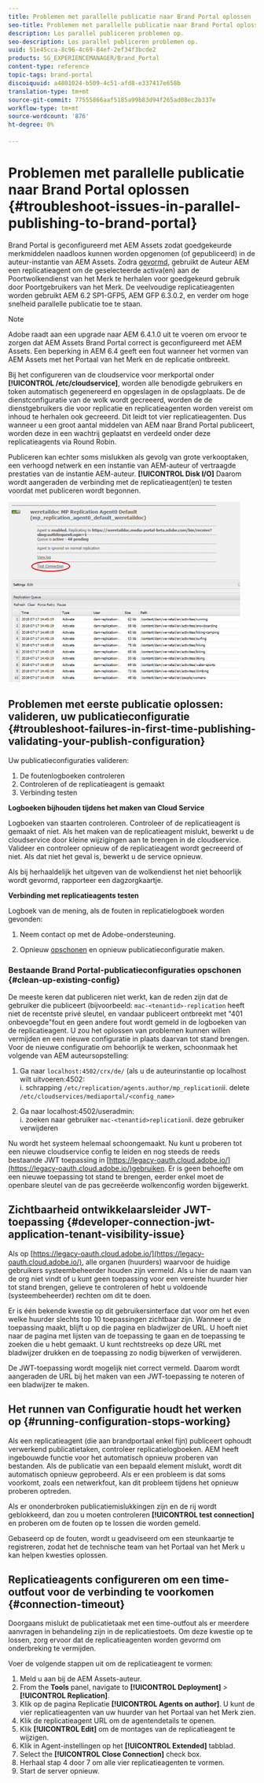 ```yaml
---
title: Problemen met parallelle publicatie naar Brand Portal oplossen
seo-title: Problemen met parallelle publicatie naar Brand Portal oplossen
description: Los parallel publiceren problemen op.
seo-description: Los parallel publiceren problemen op.
uuid: 51e45cca-8c96-4c69-84ef-2ef34f3bcde2
products: SG_EXPERIENCEMANAGER/Brand_Portal
content-type: reference
topic-tags: brand-portal
discoiquuid: a4801024-b509-4c51-afd8-e337417e658b
translation-type: tm+mt
source-git-commit: 77555866aaf5185a99b83d94f265ad08ec2b337e
workflow-type: tm+mt
source-wordcount: '876'
ht-degree: 0%

---
```



# Problemen met parallelle publicatie naar Brand Portal oplossen {#troubleshoot-issues-in-parallel-publishing-to-brand-portal}

Brand Portal is geconfigureerd met AEM Assets zodat goedgekeurde merkmiddelen naadloos kunnen worden opgenomen (of gepubliceerd) in de auteur-instantie van AEM Assets. Zodra [gevormd](../using/configure-aem-assets-with-brand-portal.md), gebruikt de Auteur AEM een replicatieagent om de geselecteerde activa(en) aan de Poortwolkendienst van het Merk te herhalen voor goedgekeurd gebruik door Poortgebruikers van het Merk. De veelvoudige replicatieagenten worden gebruikt AEM 6.2 SP1-GFP5, AEM GFP 6.3.0.2, en verder om hoge snelheid parallelle publicatie toe te staan.

>[!NOTE]
>
>Adobe raadt aan een upgrade naar AEM 6.4.1.0 uit te voeren om ervoor te zorgen dat AEM Assets Brand Portal correct is geconfigureerd met AEM Assets. Een beperking in AEM 6.4 geeft een fout wanneer het vormen van AEM Assets met het Portaal van het Merk en de replicatie ontbreekt.

Bij het configureren van de cloudservice voor merkportal onder **[!UICONTROL /etc/cloudservice]**, worden alle benodigde gebruikers en token automatisch gegenereerd en opgeslagen in de opslagplaats. De de dienstconfiguratie van de wolk wordt gecreeerd, worden de de dienstgebruikers die voor replicatie en replicatieagenten worden vereist om inhoud te herhalen ook gecreeerd. Dit leidt tot vier replicatieagenten. Dus wanneer u een groot aantal middelen van AEM naar Brand Portal publiceert, worden deze in een wachtrij geplaatst en verdeeld onder deze replicatieagents via Round Robin.

Publiceren kan echter soms mislukken als gevolg van grote verkooptaken, een verhoogd netwerk en een instantie van AEM-auteur of vertraagde prestaties van de instantie AEM-auteur. **[!UICONTROL Disk I/O]** Daarom wordt aangeraden de verbinding met de replicatieagent(en) te testen voordat met publiceren wordt begonnen.

![](assets/test-connection.png)

## Problemen met eerste publicatie oplossen: valideren, uw publicatieconfiguratie {#troubleshoot-failures-in-first-time-publishing-validating-your-publish-configuration}

Uw publicatieconfiguraties valideren:

1. De foutenlogboeken controleren
1. Controleren of de replicatieagent is gemaakt
1. Verbinding testen

**Logboeken bijhouden tijdens het maken van Cloud Service**

Logboeken van staarten controleren. Controleer of de replicatieagent is gemaakt of niet. Als het maken van de replicatieagent mislukt, bewerkt u de cloudservice door kleine wijzigingen aan te brengen in de cloudservice. Valideer en controleer opnieuw of de replicatieagent wordt gecreeerd of niet. Als dat niet het geval is, bewerkt u de service opnieuw.

Als bij herhaaldelijk het uitgeven van de wolkendienst het niet behoorlijk wordt gevormd, rapporteer een dagzorgkaartje.

**Verbinding met replicatieagents testen**

Logboek van de mening, als de fouten in replicatielogboek worden gevonden:

1. Neem contact op met de Adobe-ondersteuning.

1. Opnieuw [opschonen](../using/troubleshoot-parallel-publishing.md#clean-up-existing-config) en opnieuw publicatieconfiguratie maken.

<!--
Comment Type: remark
Last Modified By: Mini Gulati (mgulati)
Last Modified Date: 2018-06-21T22:56:21.256-0400
<p>?? check and compare public key. At times public key is different</p>
<p>?? another thing to check in /useradmin</p>
-->

### Bestaande Brand Portal-publicatieconfiguraties opschonen {#clean-up-existing-config}

De meeste keren dat publiceren niet werkt, kan de reden zijn dat de gebruiker die publiceert (bijvoorbeeld: `mac-<tenantid>-replication` heeft niet de recentste privé sleutel, en vandaar publiceert ontbreekt met &quot;401 onbevoegde&quot;fout en geen andere fout wordt gemeld in de logboeken van de replicatieagent. U zou het oplossen van problemen kunnen willen vermijden en een nieuwe configuratie in plaats daarvan tot stand brengen. Voor de nieuwe configuratie om behoorlijk te werken, schoonmaak het volgende van AEM auteursopstelling:

1. Ga naar `localhost:4502/crx/de/` (als u de auteurinstantie op localhost wilt uitvoeren:4502:\
   i. schrapping `/etc/replication/agents.author/mp_replication`ii. delete 
`/etc/cloudservices/mediaportal/<config_name>`

1. Ga naar localhost:4502/useradmin:\
   i. zoeken naar gebruiker `mac-<tenantid>replication`ii. deze gebruiker verwijderen

Nu wordt het systeem helemaal schoongemaakt. Nu kunt u proberen tot een nieuwe cloudservice config te leiden en nog steeds de reeds bestaande JWT toepassing in [https://legacy-oauth.cloud.adobe.io/](https://legacy-oauth.cloud.adobe.io/)gebruiken. Er is geen behoefte om een nieuwe toepassing tot stand te brengen, eerder enkel moet de openbare sleutel van de pas gecreëerde wolkenconfig worden bijgewerkt.

## Zichtbaarheid ontwikkelaarsleider JWT-toepassing {#developer-connection-jwt-application-tenant-visibility-issue}

Als op [https://legacy-oauth.cloud.adobe.io/](https://legacy-oauth.cloud.adobe.io/), alle organen (huurders) waarvoor de huidige gebruikers systeembeheerder houden zijn vermeld. Als u hier de naam van de org niet vindt of u kunt geen toepassing voor een vereiste huurder hier tot stand brengen, gelieve te controleren of hebt u voldoende (systeembeheerder) rechten om dit te doen.

Er is één bekende kwestie op dit gebruikersinterface dat voor om het even welke huurder slechts top 10 toepassingen zichtbaar zijn. Wanneer u de toepassing maakt, blijft u op die pagina en bladwijzer de URL. U hoeft niet naar de pagina met lijsten van de toepassing te gaan en de toepassing te zoeken die u hebt gemaakt. U kunt rechtstreeks op deze URL met bladwijzer drukken en de toepassing zo nodig bijwerken of verwijderen.

De JWT-toepassing wordt mogelijk niet correct vermeld. Daarom wordt aangeraden de URL bij het maken van een JWT-toepassing te noteren of een bladwijzer te maken.

## Het runnen van Configuratie houdt het werken op {#running-configuration-stops-working}

<!--
Comment Type: draft

<p>If the running configuration stops working, either of the following two possibilities
<g class="gr_ gr_15 gr-alert gr_gramm gr_inline_cards gr_run_anim Grammar multiReplace" data-gr-id="15" id="15" style="font-size: 12px;">
are
</g> there:</p>
<p>1.
<g class="gr_ gr_14 gr-alert gr_gramm gr_inline_cards gr_run_anim Grammar only-ins doubleReplace replaceWithoutSep" data-gr-id="14" id="14">
Connection
</g> has failed, or</p>
<p>2. Publish has failed with permission to dam-replication-service denied, while connection has passed </p>
<p>If the connection has failed [1], the
<g class="gr_ gr_10 gr-alert gr_spell gr_inline_cards gr_run_anim ContextualSpelling ins-del multiReplace" data-gr-id="10" id="10">
fail safe
</g> way to fix it is to <a href="../using/troubleshoot-parallel-publishing.md#main-pars-header-1664955658">clean up</a> the existing Brand Portal publish configuration and recreate a publish configuration. </p>
<p>However, if the
<g class="gr_ gr_18 gr-alert gr_spell gr_inline_cards gr_run_anim ContextualSpelling" data-gr-id="18" id="18">
publish
</g> has failed with
<g class="gr_ gr_16 gr-alert gr_gramm gr_inline_cards gr_run_anim Grammar only-ins doubleReplace replaceWithoutSep" data-gr-id="16" id="16">
permission
</g> denied to dam-replication-service, raise a support ticket.</p>
-->

Als een replicatieagent (die aan brandportaal enkel fijn) publiceert ophoudt verwerkend publicatietaken, controleer replicatielogboeken. AEM heeft ingebouwde functie voor het automatisch opnieuw proberen van bestanden. Als de publicatie van een bepaald element mislukt, wordt dit automatisch opnieuw geprobeerd. Als er een probleem is dat soms voorkomt, zoals een netwerkfout, kan dit probleem tijdens het opnieuw proberen optreden.

Als er ononderbroken publicatiemislukkingen zijn en de rij wordt geblokkeerd, dan zou u moeten controleren **[!UICONTROL test connection]** en proberen om de fouten op te lossen die worden gemeld.

Gebaseerd op de fouten, wordt u geadviseerd om een steunkaartje te registreren, zodat het de technische team van het Portaal van het Merk u kan helpen kwesties oplossen.


## Replicatieagents configureren om een time-outfout voor de verbinding te voorkomen {#connection-timeout}

Doorgaans mislukt de publicatietaak met een time-outfout als er meerdere aanvragen in behandeling zijn in de replicatiestoets. Om deze kwestie op te lossen, zorg ervoor dat de replicatieagenten worden gevormd om onderbreking te vermijden.

Voer de volgende stappen uit om de replicatieagent te vormen:
1. Meld u aan bij de AEM Assets-auteur.
1. From the **Tools** panel, navigate to **[!UICONTROL Deployment]** > **[!UICONTROL Replication]**.
1. Klik op de pagina Replicatie **[!UICONTROL Agents on author]**. U kunt de vier replicatieagenten van uw huurder van het Portaal van het Merk zien.
1. Klik de replicatieagent URL om de agentendetails te openen.
1. Klik **[!UICONTROL Edit]** om de montages van de replicatieagent te wijzigen.
1. Klik in Agent-instellingen op het **[!UICONTROL Extended]** tabblad.
1. Select the **[!UICONTROL Close Connection]** check box.
1. Herhaal stap 4 door 7 om alle vier replicatieagenten te vormen.
1. Start de server opnieuw.